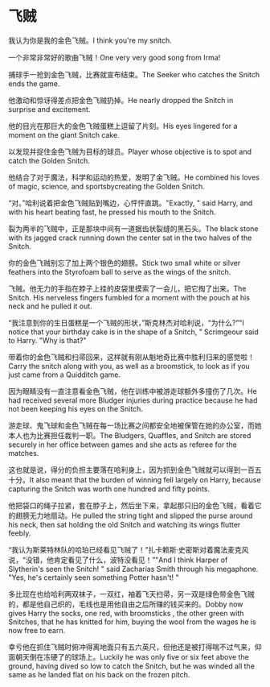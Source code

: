 # 飞贼

<p><span class="chinese">我认为你是我的金色飞贼。</span><span class="english">I think you're my snitch.</span></p>

<p><span class="chinese">一个非常非常好的歌曲飞贼！</span><span class="english">One very very good song from Irma!</span></p>

<p><span class="chinese">捕球手一抢到金色飞贼，比赛就宣布结束。</span><span class="english">The Seeker who catches the Snitch ends the game.</span></p>

<p><span class="chinese">他激动和惊讶得差点把金色飞贼扔掉。</span><span class="english">He nearly dropped the Snitch in surprise and excitement.</span></p>

<p><span class="chinese">他的目光在那巨大的金色飞贼蛋糕上逗留了片刻。</span><span class="english">His eyes lingered for a moment on the giant Snitch cake.</span></p>

<p><span class="chinese">以发现并捉住金色飞贼为目标的球员。</span><span class="english">Player whose objective is to spot and catch the Golden Snitch.</span></p>

<p><span class="chinese">他结合了对于魔法，科学和运动的热爱，发明了金飞贼。</span><span class="english">He combined his loves of magic, science, and sportsbycreating the Golden Snitch.</span></p>

<p><span class="chinese">“对。”哈利说着把金色飞贼贴到嘴边，心怦怦直跳。</span><span class="english">"Exactly, " said Harry, and with his heart beating fast, he pressed his mouth to the Snitch.</span></p>

<p><span class="chinese">裂为两半的飞贼中，正是那块中间有一道据齿状裂缝的黑石头。</span><span class="english">The black stone with its jagged crack running down the center sat in the two halves of the Snitch.</span></p>

<p><span class="chinese">你的金色飞贼别忘了加上两个银色的翅膀。</span><span class="english">Stick two small white or silver feathers into the Styrofoam ball to serve as the wings of the snitch.</span></p>

<p><span class="chinese">飞贼。他无力的手指在脖子上挂的皮袋里摸索了一会儿，把它掏了出来。</span><span class="english">The Snitch. His nerveless fingers fumbled for a moment with the pouch at his neck and he pulled it out.</span></p>

<p><span class="chinese">“我注意到你的生日蛋糕是一个飞贼的形状，”斯克林杰对哈利说，“为什么?”</span><span class="english">"I notice that your birthday cake is in the shape of a Snitch, " Scrimgeour said to Harry. "Why is that?"</span></p>

<p><span class="chinese">带着你的金色飞贼和扫帚回来，这样就有刚从魁地奇比赛中胜利归来的感觉啦！</span><span class="english">Carry the snitch along with you, as well as a broomstick, to look as if you just came from a Quidditch game.</span></p>

<p><span class="chinese">因为眼睛没有一直注意看金色飞贼，他在训练中被游走球额外多撞伤了几次。</span><span class="english">He had received several more Bludger injuries during practice because he had not been keeping his eyes on the Snitch.</span></p>

<p><span class="chinese">游走球、鬼飞球和金色飞贼在每一场比赛之间都安全地被保管在她的办公室，而她本人也为比赛担任裁判一职。</span><span class="english">The Bludgers, Quaffles, and Snitch are stored securely in her office between games and she acts as referee for the matches.</span></p>

<p><span class="chinese">这也就是说，得分的负担主要落在哈利身上，因为抓到金色飞贼就可以得到一百五十分。</span><span class="english">It also meant that the burden of winning fell largely on Harry, because capturing the Snitch was worth one hundred and fifty points.</span></p>

<p><span class="chinese">他把袋口的绳子拉紧，套在脖子上，然后坐下来，拿起那只旧的金色飞贼，看着它的翅膀无力地扇动。</span><span class="english">He pulled the string tight and slipped the purse around his neck, then sat holding the old Snitch and watching its wings flutter feebly.</span></p>

<p><span class="chinese">“我认为斯莱特林队的哈珀已经看见飞贼了！”扎卡赖斯·史密斯对着魔法麦克风说，“没错，他肯定看见了什么，波特没看见！”</span><span class="english">"And I think Harper of Slytherin's seen the Snitch! " said Zacharias Smith through his megaphone. "Yes, he's certainly seen something Potter hasn't! "</span></p>

<p><span class="chinese">多比现在也给哈利两双袜子，一双红，袖着飞天扫帚，另一双是绿色带金色飞贼的，都是他自己织的，毛线也是用他自由之后所赚的钱买来的。</span><span class="english">Dobby now gives Harry the socks, one red, with broomsticks , the other green with Snitches, that he has knitted for him, buying the wool from the wages he is now free to earn.</span></p>

<p><span class="chinese">幸亏他在抓住飞贼时俯冲得离地面只有五六英尺，但他还是被打得喘不过气来，仰面朝天倒在冻硬了的球场上。</span><span class="english">Luckily he was only five or six feet above the ground, having dived so low to catch the Snitch, but he was winded all the same as he landed flat on his back on the frozen pitch.</span></p>

